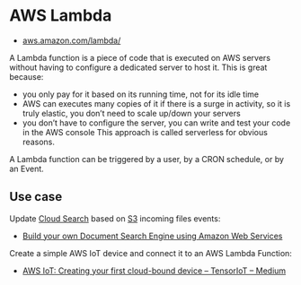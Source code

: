 # AWS Lambda

- [aws.amazon.com/lambda/](https://aws.amazon.com/fr/lambda/)

A Lambda function is a piece of code that is executed on AWS servers without having to configure a dedicated server to host it. This is great because:

- you only pay for it based on its running time, not for its idle time
- AWS can executes many copies of it if there is a surge in activity, so it is truly elastic, you don’t need to scale up/down your servers
- you don’t have to configure the server, you can write and test your code in the AWS console
This approach is called serverless for obvious reasons.

A Lambda function can be triggered by a user, by a CRON schedule, or by an Event.

## Use case

Update [Cloud Search](../CloudSearch) based on [S3](../S3) incoming files events:

- [Build your own Document Search Engine using Amazon Web Services](https://medium.com/devopslinks/build-your-own-document-search-engine-using-amazon-web-services-82d5b165d96c)

Create a simple AWS IoT device and connect it to an AWS Lambda Function:

- [AWS IoT: Creating your first cloud-bound device – TensorIoT – Medium](https://medium.com/tensoriot/aws-iot-creating-your-first-cloud-bound-device-d8dca0695f43)